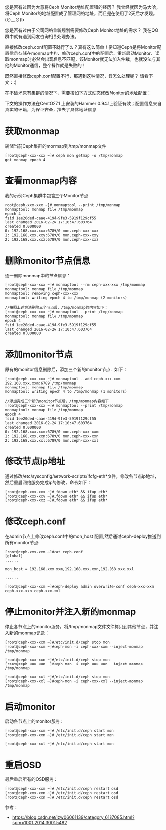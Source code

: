 您是否有过因为大意将Ceph Monitor地址配置错的经历？ 我曾经就因为马大哈，将Ceph Monitor的地址配置成了管理网络地址，而且是在使用了2天后才发现。(⊙﹏⊙)b

您是否有过由于公司网络重新规划需要修改Ceph Monitor地址的需求？ 我在QQ群中就有遇到网友咨询相关处理办法。

直接修改ceph.conf配置不就行了么？真有这么简单！要知道Ceph是将Monitor配置信息存储在monmap中的，修改ceph.conf中的配置后，重新启动Monitor，读取monmap时必然会出现信息不匹配，该Monitor就无法加入仲裁，也就没法与其他的Monitor通信，整个操作就是失败的！

既然直接修改ceph.conf配置不行，那遇到这种情况，该怎么处理呢？ 请看下文：:)

在不破坏原有集群的情况下，需要按如下方式动态修改Monitor的地址配置：

下文的操作方法在CentOS7.1 上安装的Hammer 0.94.1上验证有效；配置信息来自真实的环境，为保证安全，抹去了具体地址信息

# 获取monmap

转储当前Ceph集群的monmap到/tmp/monmap文件
```
[root@ceph-xxx-xxx ~]# ceph mon getmap -o /tmp/monmap
got monmap epoch 4
```

# 查看monmap内容

我的示例Ceph集群中包含三个Monitor节点
```
root@ceph-xxx-xxx ~]# monmaptool --print /tmp/monmap
monmaptool: monmap file /tmp/monmap
epoch 4
fsid 1ee20ded-caae-419d-9fe3-5919f129cf55
last_changed 2016-02-26 17:10:47.603764
created 0.000000
0: 192.168.xxx.xxx:6789/0 mon.ceph-xxx-xxx
1: 192.168.xxx.xxy:6789/0 mon.ceph-xxx-xxy
2: 192.168.xxx.xxz:6789/0 mon.ceph-xxx-xxz
```

# 删除monitor节点信息

逐一删除monmap中的节点信息：
```
[root@ceph-xxx-xxx ~]# monmaptool --rm ceph-xxx-xxx /tmp/monmap 
monmaptool: monmap file /tmp/monmap
monmaptool: removing ceph-xxx-xxx
monmaptool: writing epoch 4 to /tmp/monmap (2 monitors)

//按照上述方法删除三个节点后，/tmp/monmap的内容如下：
[root@ceph-xxx-xxx ~]# monmaptool --print /tmp/monmap
monmaptool: monmap file /tmp/monmap
epoch 4
fsid 1ee20ded-caae-419d-9fe3-5919f129cf55
last_changed 2016-02-26 17:10:47.603764
created 0.000000
```

# 添加monitor节点

原有的monitor信息删除后，添加三个新的monitor节点，如下：
```
[root@ceph-xxx-xxx ~]# monmaptool --add ceph-xxx-xxm 192.168.xxx.xxm:6789 /tmp/monmap 
monmaptool: monmap file /tmp/monmap
monmaptool: writing epoch 4 to /tmp/monmap (1 monitors)

//添加完成三个新的monitor节点后，/tmp/monmap内容如下
[root@ceph-xxx-xxx ~]# monmaptool --print /tmp/monmap
monmaptool: monmap file /tmp/monmap
epoch 4
fsid 1ee20ded-caae-419d-9fe3-5919f129cf55
last_changed 2016-02-26 17:10:47.603764
created 0.000000
0: 192.168.xxx.xxm:6789/0 mon.ceph-xxx-xxm
1: 192.168.xxx.xxn:6789/0 mon.ceph-xxx-xxn
2: 192.168.xxx.xxl:6789/0 mon.ceph-xxx-xxl
```

# 修改节点ip地址

通过修改/etc/sysconfig/network-scripts/ifcfg-eth*文件，修改各节点ip地址，然后重启网络服务完成ip的修改，命令如下：
```
[root@ceph-xxx-xxx ~]#ifdown eth* && ifup eth*
[root@ceph-xxx-xxy ~]#ifdown eth* && ifup eth*
[root@ceph-xxx-xxz ~]#ifdown eth* && ifup eth*
```

# 修改ceph.conf

在admin节点上修改ceph.conf中的mon_host 配置,然后通过ceph-deploy推送到所有monitor节点:
```
[root@ceph-xxx-xxm ~]#cat ceph.conf
[global]
......

mon_host = 192.168.xxx.xxm,192.168.xxx.xxn,192.168.xxx.xxl

......

[root@ceph-xxx-xxm ~]#ceph-deploy admin overwrite-conf ceph-xxx-xxm ceph-xxx-xxn ceph-xxx-xxl
```

# 停止monitor并注入新的monmap

停止各节点上的monitor服务，将/tmp/monmap文件文件拷贝到其他节点，并注入新的monmap记录：
```
[root@ceph-xxx-xxm ~]#/etc/init.d/ceph stop mon
[root@ceph-xxx-xxm ~]#ceph-mon -i ceph-xxx-xxm --inject-monmap /tmp/monmap

[root@ceph-xxx-xxn ~]#/etc/init.d/ceph stop mon
[root@ceph-xxx-xxn ~]#ceph-mon -i ceph-xxx-xxn --inject-monmap /tmp/monmap

[root@ceph-xxx-xxl ~]#/etc/init.d/ceph stop mon
[root@ceph-xxx-xxl ~]#ceph-mon -i ceph-xxx-xxl --inject-monmap /tmp/monmap
```

# 启动monitor

启动各节点上的monitor服务：
```
[root@ceph-xxx-xxm ~]# /etc/init.d/ceph start mon
[root@ceph-xxx-xxn ~]# /etc/init.d/ceph start mon

[root@ceph-xxx-xxl ~]# /etc/init.d/ceph start mon
```

# 重启OSD

最后重启所有的OSD服务：
```
[root@ceph-xxx-xxm ~]# /etc/init.d/ceph restart osd
[root@ceph-xxx-xxn ~]# /etc/init.d/ceph restart osd
[root@ceph-xxx-xxn ~]# /etc/init.d/ceph restart osd
```

参考：
- https://blog.csdn.net/lzw06061139/category_6187085.html?spm=1001.2014.3001.5482
